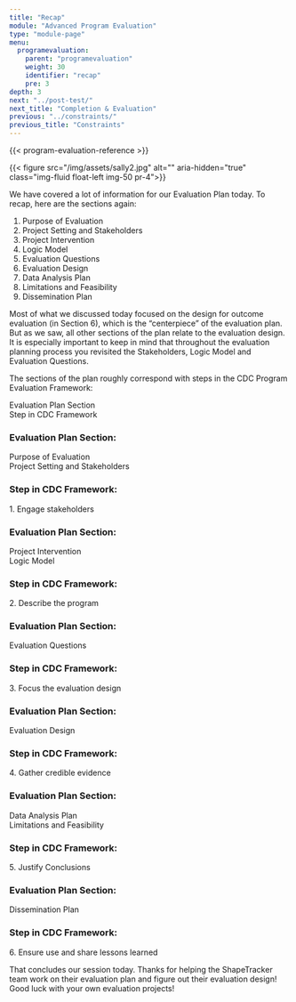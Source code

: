 ```yaml
---
title: "Recap"
module: "Advanced Program Evaluation"
type: "module-page"
menu:
  programevaluation:
    parent: "programevaluation"
    weight: 30
    identifier: "recap"
    pre: 3
depth: 3
next: "../post-test/"
next_title: "Completion & Evaluation"
previous: "../constraints/"
previous_title: "Constraints"
---
```

{{< program-evaluation-reference >}}

{{< figure src="/img/assets/sally2.jpg" alt="" aria-hidden="true" class="img-fluid float-left img-50 pr-4">}}

We have covered a lot of information for our Evaluation Plan today. To recap, here are the sections again:

<ol class="d-inline-block">
	<li>Purpose of Evaluation</li>
	<li>Project Setting and Stakeholders</li>
	<li>Project Intervention</li>
	<li>Logic Model</li>
	<li>Evaluation Questions</li>
	<li>Evaluation Design</li>
	<li>Data Analysis Plan</li>
	<li>Limitations and Feasibility</li>
	<li>Dissemination Plan</li>
</ol>

Most of what we discussed today focused on the design for outcome evaluation (in Section 6), which is the “centerpiece” of the evaluation plan. But as we saw, all other sections of the plan relate to the evaluation design. It is especially important to keep in mind that throughout the evaluation planning process you revisited the Stakeholders, Logic Model and Evaluation Questions.

The sections of the plan roughly correspond with steps in the CDC Program Evaluation Framework:

<div class="row table-layout-display col-header d-none d-md-flex mr-md-5" aria-hidden="true">
    <div class="col-12 col-md-6">
        Evaluation Plan Section
    </div>
    <div class="col-12 col-md-6">
        Step in CDC Framework
    </div>
</div>
<div class="row table-layout-display mb-5 mb-md-0 mr-md-5">
    <div class="col-12 col-md-6 table-recap-module">
        <h3 class="d-block d-md-none" aria-hidden="false">Evaluation Plan Section:</h3>
        <div>Purpose of Evaluation</div>
        <div>Project Setting and Stakeholders</div>
    </div>
    <div class="col-12 col-md-6">
        <h3 class="d-block d-md-none" aria-hidden="false">Step in CDC Framework:</h3>
        <p class="pt-md-4">1. Engage stakeholders</p>
    </div>
</div>
<div class="row table-layout-display mb-5 mb-md-0 mr-md-5">
    <div class="col-12 col-md-6 table-recap-module">
        <h3 class="d-block d-md-none" aria-hidden="false">Evaluation Plan Section:</h3>
        <div>Project Intervention</div>
        <div>Logic Model</div>
    </div>
    <div class="col-12 col-md-6">
        <h3 class="d-block d-md-none" aria-hidden="false">Step in CDC Framework:</h3>
        <p class="pt-md-4">2. Describe the program</p>
    </div>
</div>
<div class="row table-layout-display mb-5 mb-md-0 mr-md-5">
    <div class="col-12 col-md-6 reg-cell">
        <h3 class="d-block d-md-none" aria-hidden="false">Evaluation Plan Section:</h3>
        <p>
        Evaluation Questions
        </p>
    </div>
    <div class="col-12 col-md-6 reg-cell">
        <h3 class="d-block d-md-none" aria-hidden="false">Step in CDC Framework:</h3>
        <p>3. Focus the evaluation design</p>
    </div>
</div>
<div class="row table-layout-display mb-5 mb-md-0 mr-md-5">
    <div class="col-12 col-md-6 reg-cell">
        <h3 class="d-block d-md-none" aria-hidden="false">Evaluation Plan Section:</h3>
        <p>
        Evaluation Design
        </p>
    </div>
    <div class="col-12 col-md-6 reg-cell">
        <h3 class="d-block d-md-none" aria-hidden="false">Step in CDC Framework:</h3>
        <p>
        4. Gather credible evidence
        </p>
    </div>
</div>
<div class="row table-layout-display mb-5 mb-md-0 mr-md-5">
    <div class="col-12 col-md-6 table-recap-module">
        <h3 class="d-block d-md-none" aria-hidden="false">Evaluation Plan Section:</h3>
        <div>Data Analysis Plan</div>
        <div>Limitations and Feasibility</div>
    </div>
    <div class="col-12 col-md-6">
        <h3 class="d-block d-md-none" aria-hidden="false">Step in CDC Framework:</h3>
        <p class="pt-md-4">5. Justify Conclusions</p>
    </div>
</div>
<div class="row table-layout-display mb-3 mr-md-5">
    <div class="col-12 col-md-6 reg-cell">
        <h3 class="d-block d-md-none" aria-hidden="false">Evaluation Plan Section:</h3>
        <p>
        Dissemination Plan
        </p>
    </div>
    <div class="col-12 col-md-6 reg-cell">
        <h3 class="d-block d-md-none" aria-hidden="false">Step in CDC Framework:</h3>
        <p>
        6. Ensure use and share lessons learned
        </p>
    </div>
</div>

That concludes our session today. Thanks for helping the ShapeTracker team work on their evaluation plan and figure out their evaluation design! Good luck with your own evaluation projects!
